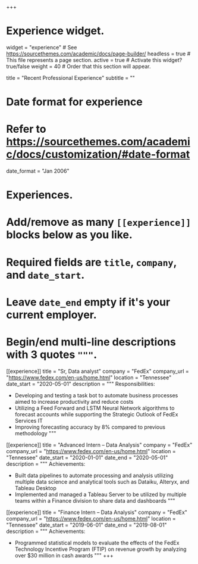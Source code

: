 +++
# Experience widget.
widget = "experience"  # See https://sourcethemes.com/academic/docs/page-builder/
headless = true  # This file represents a page section.
active = true  # Activate this widget? true/false
weight = 40  # Order that this section will appear.

title = "Recent Professional Experience"
subtitle = ""

# Date format for experience
#   Refer to https://sourcethemes.com/academic/docs/customization/#date-format
date_format = "Jan 2006"

# Experiences.
#   Add/remove as many `[[experience]]` blocks below as you like.
#   Required fields are `title`, `company`, and `date_start`.
#   Leave `date_end` empty if it's your current employer.
#   Begin/end multi-line descriptions with 3 quotes `"""`.
[[experience]]
  title = "Sr, Data analyst"
  company = "FedEx"
  company_url = "https://www.fedex.com/en-us/home.html"
  location = "Tennessee"
  date_start = "2020-05-01"
  description = """
  Responsibilities:

  * Developing and testing a task bot to automate business processes aimed to increase productivity and reduce costs
  * Utilizing a Feed Forward and LSTM Neural Network algorithms to forecast accounts while supporting the Strategic Outlook of FedEx Services IT
  * Improving forecasting accuracy by 8% compared to previous methodology
"""

[[experience]]
  title = "Advanced Intern – Data Analysis"
  company = "FedEx"
  company_url = "https://www.fedex.com/en-us/home.html"
  location = "Tennessee"
  date_start = "2020-01-01"
  date_end = "2020-05-01"
  description = """
  Achievements:

  * Built data pipelines to automate processing and analysis utilizing multiple data science and analytical tools such as Dataiku, Alteryx, and Tableau Desktop
  * Implemented and managed a Tableau Server to be utilized by multiple teams within a Finance division to share data and dashboards
"""

[[experience]]
  title = "Finance Intern – Data Analysis"
  company = "FedEx"
  company_url = "https://www.fedex.com/en-us/home.html"
  location = "Tennessee"
  date_start = "2019-06-01"
  date_end = "2019-08-01"
  description = """
  Achievements:
  * Programmed statistical models to evaluate the effects of the FedEx  Technology Incentive  Program (FTIP) on revenue growth by analyzing over $30 million in cash awards
"""
+++

